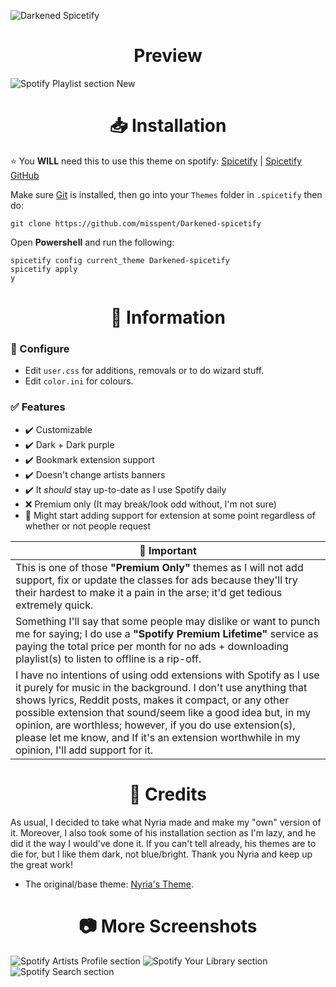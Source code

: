 ![Darkened Spicetify](https://user-images.githubusercontent.com/78914154/156931758-f874078f-910c-49e2-bbf9-10b77cf81054.png)

<h1 align="center">Preview</h1>

![Spotify Playlist section New](https://user-images.githubusercontent.com/78914154/167723337-649fc9a7-2db3-4204-94c2-50a9b9aca81d.png)

<h1 align="center">📥 Installation</h1>

⭐ You **WILL** need this to use this theme on spotify: [Spicetify](https://spicetify.app/) | [Spicetify GitHub](https://github.com/khanhas/spicetify-cli)

Make sure [Git](https://git-scm.com/) is installed, then go into your `Themes` folder in `.spicetify` then do:
```
git clone https://github.com/misspent/Darkened-spicetify
```
Open **Powershell** and run the following:
```
spicetify config current_theme Darkened-spicetify
spicetify apply
y
```

<h1 align="center">📝 Information</h1>

### 🔨 Configure
* Edit `user.css` for additions, removals or to do wizard stuff.
* Edit `color.ini` for colours.

### ✅ Features
* ✔️ Customizable
* ✔️ Dark + Dark purple
* ✔️ Bookmark extension support
* ✔️ Doesn't change artists banners
* ✔️ It *should* stay up-to-date as I use Spotify daily
* ❌ Premium only (It may break/look odd without, I'm not sure)
* 📅 Might start adding support for extension at some point regardless of whether or not people request

📌 Important |
 ------------ |
This is one of those **"Premium Only"** themes as I will not add support, fix or update the classes for ads because they'll try their hardest to make it a pain in the arse; it'd get tedious extremely quick.  |
Something I'll say that some people may dislike or want to punch me for saying; I do use a **"Spotify Premium Lifetime"** service as paying the total price per month for no ads + downloading playlist(s) to listen to offline is a rip-off. |
I have no intentions of using odd extensions with Spotify as I use it purely for music in the background. I don't use anything that shows lyrics, Reddit posts, makes it compact, or any other possible extension that sound/seem like a good idea but, in my opinion, are worthless; however, if you do use extension(s), please let me know, and If it's an extension worthwhile in my opinion, I'll add support for it. |

<h1 align="center">📜 Credits</h1>

As usual, I decided to take what Nyria made and make my "own" version of it. Moreover, I also took some of his installation section as I'm lazy, and he did it the way I would've done it. If you can't tell already, his themes are to die for, but I like them dark, not blue/bright. Thank you Nyria and keep up the great work!
* The original/base theme: [Nyria's Theme](https://github.com/NYRI4/Comfy-spicetify).

<h1 align="center", margin= "0">📷 More Screenshots</h1>

![Spotify Artists Profile section](https://user-images.githubusercontent.com/78914154/168274765-2b852cb8-96b8-4fd6-b0fd-bb772eeec0fb.png)
![Spotify Your Library section](https://user-images.githubusercontent.com/78914154/168083357-154390cd-733b-4685-af1f-bb55dc75245f.png)
![Spotify Search section](https://user-images.githubusercontent.com/78914154/168083373-4f067378-7dce-4dbb-a1ce-c35c2db78f90.png)
